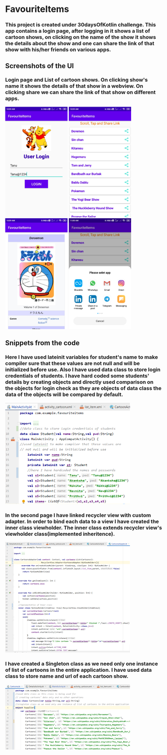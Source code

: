 # FavouriteItems
### This project is created under 30daysOfKotlin challenge. This app contains a login page, after logging in it shows a list of cartoon shows, on clicking on the name of the show it shows the details about the show and one can share the link of that show with his/her friends on various apps.
## Screenshots of the UI
### Login page and List of cartoon shows. On clicking show's name it shows the details of that show in a webview. On clicking share we can share the link of that show on different apps.
  <img src="https://github.com/tanupriyanavnita/hello_kotlin/blob/master/page1.png" width="200">    <img src="https://github.com/tanupriyanavnita/hello_kotlin/blob/master/page2.png" width="200">   <img src="https://github.com/tanupriyanavnita/hello_kotlin/blob/master/page3.png" width="200">  <img src="https://github.com/tanupriyanavnita/hello_kotlin/blob/master/page4.png" width="200">



## Snippets from the code
### Here I have used lateinit variables for student's name to make compiler sure that these values are not null and will be initialized before use. Also I have used data class to store login credentials of students. I have hard coded some students' details by creating objects and directly used comparison on the objects for login check as they are objects of data class the data of the objects will be compared by default. 
<img src="https://github.com/tanupriyanavnita/hello_kotlin/blob/master/login.png" width="400">

### In the second page I have linked recycler view with custom adapter. In order to bind each data to a view I have created the inner class viewholder. The inner class extends recycler view's viewholder class(implemented inheritence). 
<img src="https://github.com/tanupriyanavnita/hello_kotlin/blob/master/innerclass.png" width="400">

### I have created a Singleton class as we need only one instance of list of cartoons in the entire application. I have used data class to store name and url of each cartoon show. 
<img src="https://github.com/tanupriyanavnita/hello_kotlin/blob/master/CnameUrl.png" width="400">
